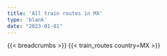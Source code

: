 ```yaml
---
title: 'All train routes in MX'
type: 'blank'
date: "2023-01-01"
---
```


{{< breadcrumbs >}}
{{< train_routes country=MX >}}
